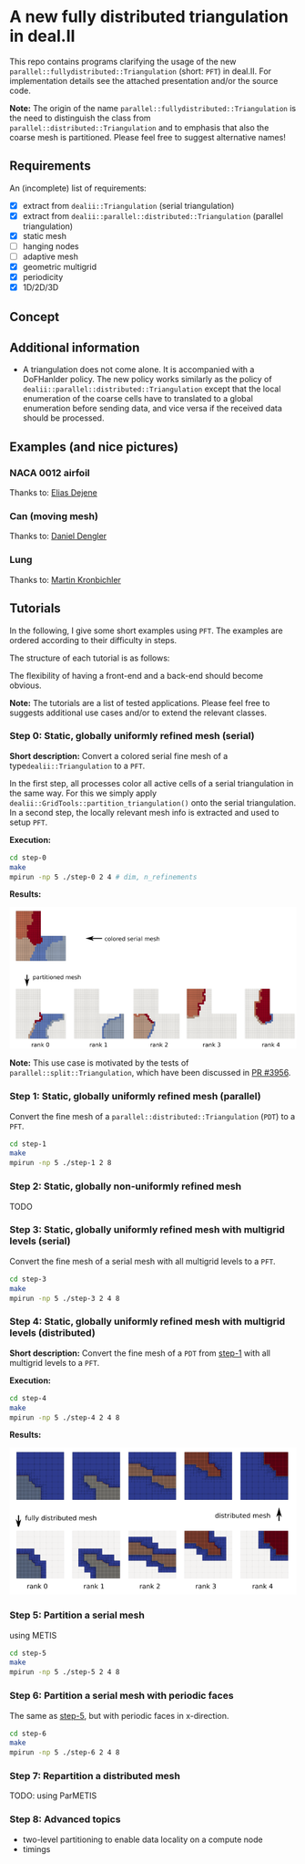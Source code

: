 # A new fully distributed triangulation in deal.II

This repo contains programs clarifying the usage of the new `parallel::fullydistributed::Triangulation` (short: `PFT`)
in deal.II. For implementation details see the attached presentation and/or the source code.

**Note:** The origin of the name `parallel::fullydistributed::Triangulation` is the need to 
distinguish the class from `parallel::distributed::Triangulation` and to emphasis that also
the coarse mesh is partitioned. Please feel free to suggest alternative names!  

## Requirements

An (incomplete) list of requirements:
- [x] extract from `dealii::Triangulation` (serial triangulation) 
- [x] extract from `dealii::parallel::distributed::Triangulation` (parallel triangulation) 
- [x] static mesh
- [ ] hanging nodes
- [ ] adaptive mesh
- [x] geometric multigrid
- [x] periodicity
- [x] 1D/2D/3D

## Concept

## Additional information

- A triangulation does not come alone. It is accompanied with a DoFHanlder policy. The new 
policy works similarly as the policy of `dealii::parallel::distributed::Triangulation` except
that the local enumeration of the coarse cells have to translated to a global enumeration before
sending data, and vice versa if the received data should be processed.

## Examples (and nice pictures)

### NACA 0012 airfoil

Thanks to: [Elias Dejene](https://github.com/eliasstudiert)

### Can (moving mesh)

Thanks to: [Daniel Dengler](https://github.com/daniel-dengler)

### Lung

Thanks to: [Martin Kronbichler](https://github.com/kronbichler)

## Tutorials

In the following, I give some short examples using `PFT`. The examples are ordered according to their difficulty in 
steps.

The structure of each tutorial is as follows:


The flexibility of having a front-end and a back-end should become obvious.

**Note:** The tutorials are a list of tested applications. Please feel free to 
suggests additional use cases and/or to extend the relevant classes.

### Step 0: Static, globally uniformly refined mesh (serial)

**Short description:** Convert a colored serial fine mesh of a type`dealii::Triangulation` to a `PFT`.

In the first step, all processes color all active cells of a serial triangulation in the same way.
For this we simply apply `dealii::GridTools::partition_triangulation()` onto
the serial triangulation. In a second step, the locally relevant mesh info is extracted
and used to setup `PFT`.

**Execution:**

```bash
cd step-0
make
mpirun -np 5 ./step-0 2 4 # dim, n_refinements
```

**Results:**

![step-0-overview](step-0/pictures/overview.png)

**Note:** This use case is motivated by the tests of `parallel::split::Triangulation`, which 
have been discussed
in [PR #3956](https://github.com/dealii/dealii/pull/3956).

### Step 1: Static, globally uniformly refined mesh (parallel)

Convert the fine mesh of a `parallel::distributed::Triangulation` (`PDT`) to a `PFT`.

```bash
cd step-1
make
mpirun -np 5 ./step-1 2 8
```

### Step 2: Static, globally non-uniformly refined mesh 

TODO

### Step 3: Static, globally uniformly refined mesh with multigrid levels (serial)

Convert the fine mesh of a serial mesh with all multigrid levels to a `PFT`.


```bash
cd step-3 
make
mpirun -np 5 ./step-3 2 4 8
```

### Step 4: Static, globally uniformly refined mesh with multigrid levels (distributed)

**Short description:** Convert the fine mesh of a `PDT` from
[step-1](https://github.com/peterrum/dealii-pft#step-1-static-globally-uniformly-refined-mesh-parallel)
 with all multigrid levels to a `PFT`.


**Execution:**

```bash
cd step-4
make
mpirun -np 5 ./step-4 2 4 8
```

**Results:**

![step-4-overview](step-4/pictures/overview.png)

### Step 5: Partition a serial mesh 

using METIS

```bash
cd step-5
make
mpirun -np 5 ./step-5 2 4 8
```

### Step 6: Partition a serial mesh with periodic faces

The same as [step-5](https://github.com/peterrum/dealii-pft#step-5-partition-a-serial-mesh), but with periodic faces in x-direction.

```bash
cd step-6 
make
mpirun -np 5 ./step-6 2 4 8
```

### Step 7: Repartition a distributed mesh

TODO: using ParMETIS

### Step 8: Advanced topics

- two-level partitioning to enable data locality on a compute node
- timings


